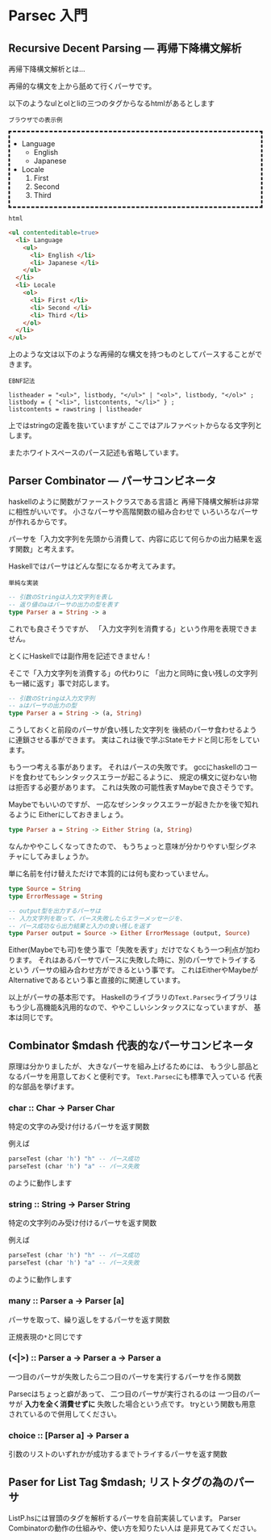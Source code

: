 Parsec 入門 
===========


Recursive Decent Parsing &mdash; 再帰下降構文解析
-------------------------------------------------

再帰下降構文解析とは...

再帰的な構文を上から舐めて行くパーサです。

以下のようなulとolとliの三つのタグからなるhtmlがあるとします

`ブラウザでの表示例`

<div style="border-style:dashed">
<ul>
  <li> Language
    <ul>
      <li> English </li>
      <li> Japanese </li>
    </ul>
  </li>
  <li> Locale
    <ol>
      <li> First </li>
      <li> Second </li>
      <li> Third </li>
    </ol>
  </li>
</ul>
</div>

`html`

```html
<ul contenteditable=true>
  <li> Language
    <ul>
      <li> English </li>
      <li> Japanese </li>
    </ul>
  </li>
  <li> Locale
    <ol>
      <li> First </li>
      <li> Second </li>
      <li> Third </li>
    </ol>
  </li>
</ul>
```

上のような文は以下のような再帰的な構文を持つものとしてパースすることができます。

`EBNF記法`

```
listheader = "<ul>", listbody, "</ul>" | "<ol>", listbody, "</ol>" ;
listbody = { "<li>", listcontents, "</li>" } ;
listcontents = rawstring | listheader
```
上ではstringの定義を抜いていますが
ここではアルファベットからなる文字列とします。

またホワイトスペースのパース記述も省略しています。


Parser Combinator &mdash; パーサコンビネータ
--------------------------------------------

haskellのように関数がファーストクラスである言語と
再帰下降構文解析は非常に相性がいいです。
小さなパーサや高階関数の組み合わせで
いろいろなパーサが作れるからです。

パーサを「入力文字列を先頭から消費して、内容に応じて何らかの出力結果を返す関数」と考えます。

Haskellではパーサはどんな型になるか考えてみます。

`単純な実装`

```haskell
-- 引数のStringは入力文字列を表し
-- 返り値のaはパーサの出力の型を表す
type Parser a = String -> a
```

これでも良さそうですが、
「入力文字列を消費する」という作用を表現できません。

とくにHaskellでは副作用を記述できません！

そこで「入力文字列を消費する」の代わりに
「出力と同時に食い残しの文字列も一緒に返す」事で対応します。

```haskell
-- 引数のStringは入力文字列
-- aはパーサの出力の型
type Parser a = String -> (a, String)
```

こうしておくと前段のパーサが食い残した文字列を
後続のパーサ食わせるように連鎖させる事ができます。
実はこれは後で学ぶStateモナドと同じ形をしています。

もう一つ考える事があります。
それはパースの失敗です。
gccにhaskellのコードを食わせてもシンタックスエラーが起こるように、
規定の構文に従わない物は拒否する必要があります。
これは失敗の可能性表すMaybeで良さそうです。

Maybeでもいいのですが、
一応なぜシンタックスエラーが起きたかを後で知れるように
Eitherにしておきましょう。

```haskell
type Parser a = String -> Either String (a, String)
```

なんかややこしくなってきたので、
もうちょっと意味が分かりやすい型シグネチャにしてみましょうか。

単に名前を付け替えただけで本質的には何も変わっていません。

```haskell
type Source = String
type ErrorMessage = String

-- output型を出力するパーサは
-- 入力文字列を取って、パース失敗したらエラーメッセージを、
-- パース成功なら出力結果と入力の食い残しを返す
type Parser output = Source -> Either ErrorMessage (output, Source)
```

Either(Maybeでも可)を使う事で「失敗を表す」だけでなくもう一つ利点が加わります。
それはあるパーサでパースに失敗した時に、別のパーサでトライするという
パーサの組み合わせ方ができるという事です。
これはEitherやMaybeがAlternativeであるという事と直接的に関連しています。

以上がパーサの基本形です。
Haskellのライブラリの`Text.Parsec`ライブラリは
もう少し高機能&汎用的なので、ややこしいシンタックスになっていますが、
基本は同じです。

Combinator $mdash 代表的なパーサコンビネータ
-------------------------------------------

原理は分かりましたが、
大きなパーサを組み上げるためには、
もう少し部品となるパーサを用意しておくと便利です。
`Text.Parsec`にも標準で入っている
代表的な部品を挙げます。

### char :: Char -> Parser Char ###

特定の文字のみ受け付けるパーサを返す関数

例えば

```haskell
parseTest (char 'h') "h" -- パース成功
parseTest (char 'h') "a" -- パース失敗
```

のように動作します

### string :: String -> Parser String ###

特定の文字列のみ受け付けるパーサを返す関数

例えば

```haskell
parseTest (char 'h') "h" -- パース成功
parseTest (char 'h') "a" -- パース失敗
```

のように動作します

### many :: Parser a -> Parser [a] ###

パーサを取って、繰り返しをするパーサを返す関数

正規表現の`*`と同じです

### (<|>) :: Parser a -> Parser a -> Parser a ###

一つ目のパーサが失敗したら二つ目のパーサを実行するパーサを作る関数

Parsecはちょっと癖があって、
二つ目のパーサが実行されるのは
一つ目のパーサが __入力を全く消費せずに__ 失敗した場合という点です。
tryという関数も用意されているので併用してください。

### choice :: [Parser a] -> Parser a

引数のリストのいずれかが成功するまでトライするパーサを返す関数


Paser for List Tag $mdash; リストタグの為のパーサ
-------------------------------------------------

ListP.hsには冒頭のタグを解析するパーサを自前実装しています。
Parser Combinatorの動作の仕組みや、使い方を知りたい人は
是非見てみてください。

